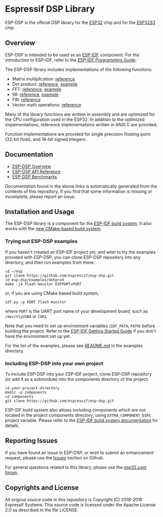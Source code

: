 # Espressif DSP Library

ESP-DSP is the official DSP library for the [ESP32](https://espressif.com/en/products/hardware/esp32/overview) chip and for the [ESP32S3](https://espressif.com/en/products/hardware/esp32s3/overview) chip.

## Overview

ESP-DSP is intended to be used as an [ESP-IDF](https://github.com/espressif/esp-idf) component. For the introduction to ESP-IDF, refer to the [ESP-IDF Programming Guide](https://docs.espressif.com/projects/esp-idf/en/latest/).

The ESP-DSP library includes implementations of the following functions:
- Matrix multiplication: [reference](https://docs.espressif.com/projects/esp-dsp/en/latest/esp-dsp-apis.html#matrix-operations-apis)
- Dot product: [reference](https://docs.espressif.com/projects/esp-dsp/en/latest/esp-dsp-apis.html#dot-product), [example](https://github.com/espressif/esp-dsp/tree/master/examples/dotprod)
- FFT: [reference](https://docs.espressif.com/projects/esp-dsp/en/latest/esp-dsp-apis.html#fft), [example](https://github.com/espressif/esp-dsp/tree/master/examples/fft)
- IIR: [reference](https://docs.espressif.com/projects/esp-dsp/en/latest/esp-dsp-apis.html#iir), [example](https://github.com/espressif/esp-dsp/tree/master/examples/iir)
- FIR: [reference](https://docs.espressif.com/projects/esp-dsp/en/latest/esp-dsp-apis.html#fir)
- Vector math operations: [reference](https://docs.espressif.com/projects/esp-dsp/en/latest/esp-dsp-apis.html#math)

Many of the library functions are written in assembly and are optimized for the CPU configuration used in the ESP32. In addition to the optimized implementations, reference implementations written in ANSI C are provided.

Function implementations are provided for single precision floating point (32-bit float), and 16-bit signed integers.

## Documentation

- [ESP-DSP Overview](https://docs.espressif.com/projects/esp-dsp/en/latest/esp-dsp-library.html)
- [ESP-DSP API Reference](https://docs.espressif.com/projects/esp-dsp/en/latest/esp-dsp-apis.html)
- [ESP-DSP Benchmarks](https://docs.espressif.com/projects/esp-dsp/en/latest/esp-dsp-benchmarks.html)

Documentation found in the above links is automatically generated from the contents of this repository. If you find that some information is missing or incomplete, please report an issue.

## Installation and Usage

The ESP-DSP library is a component for the [ESP-IDF build system](https://docs.espressif.com/projects/esp-idf/en/latest/api-guides/build-system.html). It also works with the [new CMake-based build system](https://docs.espressif.com/projects/esp-idf/en/latest/api-guides/build-system-cmake.html).

### Trying out ESP-DSP examples

If you haven't created an ESP-IDF project yet, and wish to try the examples provided with ESP-DSP, you can clone ESP-DSP repository into any directory, and then run examples from there:

    cd ~/esp
    git clone https://github.com/espressif/esp-dsp.git
    cd esp-dsp/examples/dotprod
    make -j4 flash monitor ESPPORT=PORT

or, if you are using CMake based build system,

    idf.py -p PORT flash monitor

where `PORT` is the UART port name of your development board, such as `/dev/ttyUSB0` or `COM1`. 

Note that you need to set up environment variables (`IDF_PATH`, `PATH`) before building the project. Refer to the [ESP-IDF Getting Started Guide](https://docs.espressif.com/projects/esp-idf/en/latest/get-started/index.html) if you don't have the environment set up yet.

For the list of the examples, please see [README.md](examples/README.md) in the examples directory.

### Including ESP-DSP into your own project

To include ESP-DSP into your ESP-IDF project, clone ESP-DSP repository (or add it as a submodule) into the components directory of the project:

    cd your-project-directory
    mkdir -p components
    cd components
    git clone https://github.com/espressif/esp-dsp.git

ESP-IDF build system also allows including components which are not located in the project components directory, using `EXTRA_COMPONENT_DIRS` project variable. Please refer to the [ESP-IDF build system documentation](https://docs.espressif.com/projects/esp-idf/en/latest/api-guides/build-system.html) for details.

## Reporting Issues

If you have found an issue in ESP-DSP, or wish to submit an enhancement request, please use the [Issues](https://github.com/espressif/esp-dsp/issues) section on Github.

For general questions related to this library, please use the [esp32.com forum](https://esp32.com/).

## Copyrights and License

All original source code in this repository is Copyright (C) 2018-2019 Espressif Systems. This source code is licensed under the Apache License 2.0 as described in the file LICENSE.
